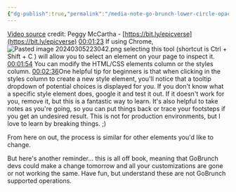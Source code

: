 ```yaml
---
{"dg-publish":true,"permalink":"/media-note-go-brunch-lower-circle-opacity/","noteIcon":""}
---
```


[Video source](https://vento.so/view/0e7596e0-1ea0-46b1-8d3e-beec12c49b99?utm_medium=share) credit: Peggy McCartha - [https://bit.ly/epicverse](https://bit.ly/epicverse)
[00:01:23](https://vento.so/view/0e7596e0-1ea0-46b1-8d3e-beec12c49b99?utm_medium=share#t=01:23.44) If using Chrome, ![Pasted image 20240305223042.png](/img/user/Resources/Attachments/Pasted%20image%2020240305223042.png)  selecting this tool (shortcut is Ctrl + Shift + C ) will allow you to select an element on your page to inspect it.
[00:01:54](https://vento.so/view/0e7596e0-1ea0-46b1-8d3e-beec12c49b99?utm_medium=share#t=01:54.34) You can modify the HTML/CSS elements column or the styles column.
[00:02:36](https://vento.so/view/0e7596e0-1ea0-46b1-8d3e-beec12c49b99?utm_medium=share#t=02:36.84)One helpful tip for beginners is that when clicking in the styles column to create a new style element, you'll notice that a tooltip dropdown of potential choices is displayed for you. If you don't know what a specific style element does, google it and test it out. If it doesn't work for you, remove it, but this is a fantastic way to learn. It's also helpful to take notes as you're going, so you can put things back or trace your footsteps if you get an undesired result. This is not for production environments, but I love to learn by breaking things. ;)

From here on out, the process is similar for other elements you'd like to change.

But here's another reminder... this is all off book, meaning that GoBrunch devs could make a change tomorrow and all your customizations are gone or not working the same. Have fun, but understand these are not GoBrunch supported operations. 